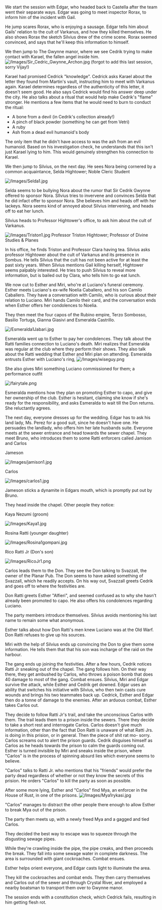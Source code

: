 We start the session with Edgar, who headed back to Castella after the team went their separate ways. Edgar was going to meet inspector Rorax, to inform him of the incident with Gail.

He jump scares Rorax, who is enjoying a sausage. Edgar tells him about Gails' relation to the cult of Varkanus, and how they killed themselves. He also shows Rorax the sketch Silvius drew of the crime scene. Rorax seemed convinced, and says that he'll keep this information to himself.

We then jump to The Gwynne manor, where we see Cedrik trying to make contact with Karael, the fallen angel inside him.
![/Images/Sir_Cedric_Gwynne_Archon.jpg](/Images/Sir_Cedric_Gwynne_Archon.jpg)
(forgot to add this last session, sorry Vijay!)

Karael had promised Cedrick "knowledge". Cedrick asks Karael about the letter they found from Martin's vault, instructing him to meet with Varkanus again. Karael determines regardless of the authenticity of this letter, it doesn't seem good. He also says Cedrick would find his answer deep under the city. He also talks about a ritual that would help make Cedrik's "flame" stronger. He mentions a few items that he would need to burn to conduct the ritual:

 - A bone from a devil (in Cedrik's collection already!) 
 - A pinch of black powder (something he can get from Vetri) 
 - A ruby
 - Ash from a dead evil humanoid's body 

The only item that he didn't have access to was the ash from an evil humanoid. Based on his investigation check, he understands that this isn't just Karael lying to him. This would genuinely strengthen his connection to Karael.

We then jump to Silvius, on the next day. He sees Nora being cornered by a common acquaintance, Selda Hightower; Noble Cleric Student

![/Images/Selda1.jpg](/Images/Selda1.jpg)

Selda seems to be bullying Nora about the rumor that Sir Cedrik Gwynne offered to sponsor Nora. SIlvius tries to invervene and convinces Selda that he did infact offer to sponsor Nora. She believes him and heads off with her lackeys. Nora seems kind of annoyed about Silvius intervening, and heads off to eat her lunch. 

Silvius heads to Professor Hightower's office, to ask him about the cult of Varkanus. 

![/Images/Triston1.jpg](/Images/Triston1.jpg)
Professor Triston Hightower; Professor of Divine Studies & Planes

In his office, he finds Triston and Professor Clara having tea. Silvius asks professor Hightower about the cult of Varkanus and its presence in Sombus. He tells Silvius that the cult has not been active for at least the past sixty years. When Silvius mentions Gail killing herself, Hightower seems palpably interested. He tries to push Silvius to reveal more information, but is bailed out by Clara, who tells him to go eat lunch.

We now cut to Esther and Miri, who're at Luciano's funeral ceremony. Esther meets Luciano's ex-wife Noelia Caballero, and his son Camilo Caballero. They have a conversation with Camilo, who is curious about their relation to Luciano. Miri hands Camilo their card, and the conversation ends when Esther offers her condolences to Noelia.

They then meet the four capos of the Rubino empire, Terzo Sombosso, Basilio Tortuga, Gianna Giasivi and Esmeralda Castrillo.

![/Esmeralda1Jabari.jpg](/Images/Esmeralda1Jabari.jpg)

Esmeralda went up to Esther to pay her condolences. They talk about the Ratti families connection to Luciano's death. Miri realizes that Esmeralda was regular at the club where they perform their shows. They also talk about the Ratti wedding that Esther and Miri plan on attending. Esmeralda entrusts Esther with Luciano's ring,
![/Images/wiseguy.png](/Images/wiseguy.png)


She also gives Miri something Luciano commissioned for them; a performance outfit

![/fairytale.png](/Images/fairytale.png)

Esmeralda mentions how they plan on promoting Esther to capo, and give her ownership of the club. Esther is hesitant, claiming she know if she's ready for the responsibility, and asks Esmeralda to wait till the Don returns. She reluctantly agrees.

The next day, everyone dresses up for the wedding. Edgar has to ask his land lady, Ms. Perez for a good suit, since he doesn't have one. He persuades the landlady, who offers him her late husbands suite.  Everyone meets at the sewer entrance and head towards the sewer chapel. They meet Bruno, who introduces them to some Ratti enforcers called Jamison and Carlos

Jameson

![/Images/jamison1.jpg](/Images/jamison1.jpg)

Carlos

![/Images/carlos1.jpg](/Images/carlos1.jpg)

Jameson sticks a dynamite in Edgars mouth, which is promptly put out by Bruno.

They head inside the chapel. Other people they notice:

Kaya Nezumi (groom)

![/Images/Kaya1.jpg](/Images/Kaya1.jpg)


Rosina Ratti (younger daughter)

![/Images/Rosina1gompani.jpg](/Images/Rosina1gompani.jpg)


Rico Ratti Jr (Don's son)

![/Images/RicoJr1.png](/Images/RicoJr1.png)


Carlos leads them to the Don. They see the Don talking to Svazzall, the owner of the Planar Pub. The Don seems to have asked something of Svazzall, which he  readily accepts. On his way out, Svazzall greets Cedrik and goes off to where the festivities are.

Don Ratti greets Esther "Alfieri",  and seemed confused as to why she hasn't already been promoted to capo. He also offers his condolences regarding Luciano. 

The party members introduce themselves. Silvius avoids mentioning his last name to remain some what anonymous.

Esther talks about how Don Ratti's men knew Luciano was at the Old Warf. Don Ratti refuses to give up his sources. 

Miri with the help of Silvius ends up convincing the Don to give them some information. He tells them that that his son was incharge of the raid on the harbour. 

The gang ends up joining the festivities. After a few hours, Cedrik notices Ratti Jr sneaking out of the chapel. The gang follows him. On their way there, they get ambushed by Carlos, who throws a poison bomb that does 40 damage to most of the gang. Combat ensues. Silvius, Miri and Edgar survive the attack, while Esther and Cedrik get downed. Edgar uses an ability that switches his initiative with Silvius, who then twin casts cure wounds and brings his two teammates back up. Cedrick, Esther and Edgar then do a tonne of damage to the enemies. After an arduous combat,  Esther takes Carlos out.

They decide to follow Ratti Jr's trail, and take the unconscious Carlos with them. The trail leads them to a prison inside the sewers. There they  decide to take a short rest and interrogate Carlos. Carlos doesn't give much information, other than the fact that Don Ratti is unaware of what Ratti Jrs. is doing in this prision, or in general. Then the piece of shit rat mo- sorry. Carlos screams out to alert the prison guards. Cedrik disguises himself as Carlos as he heads towards the prison to calm the guards coming out. Esther is turned invisible by Miri and sneaks inside the prison, where "Carlos" is in the process of spinning absurd lies which everyone seems to believe.

"Carlos" talks to Ratti Jr. who mentions that his "friends" would prefer the party dead regardless of whether or not they know the secrets of this prision. He orders "Carlos" to kill the party as soon as possible. 

After some more lying, Esther and "Carlos" find Mya, an enforcer in the House of Rust, in one of the prisons. 
![/Images/Mya1rykasi.jpg](/Images/Mya1rykasi.jpg)


"Carlos" manages to distract the other people there enough to allow Esther to break Mya out of the prison. 

The party then meets up, with a newly freed Mya and a gagged and tied Carlos. 

They decided the best way to escape was to squeeze through the disgusting sewage pipes.

While they're crawling inside the pipe, the pipe creaks, and then proceeds the break. They fall into some sewage water in complete darkness. The area is surrounded with giant cockroaches. Combat ensues.

Esther helps orient everyone, and Edgar casts light to illuminate the area. 

They kill the cockroaches and combat ends. They then carry themselves and Carlos out of the sewer and through Crystal River, and employed a nearby boatsman to transport them over to Gwynne manor. 

The session ends with a constitution check, which Cedrick fails, resulting in him getting flesh rot.
